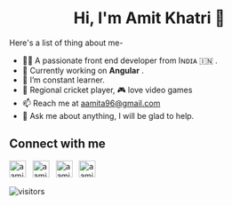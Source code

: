 <h1 align='center'>Hi, I'm Amit Khatri 👋</h1>
Here's a list of thing about me-

- 👨‍💻 A passionate front end developer from Iɴᴅɪᴀ :india: .  
- 🔭 Currently working on **Angular** .  
- 🌱 I’m constant learner.
- 🏏 Regional cricket player, 🎮 love video games 
- 📫 Reach me at aamita96@gmail.com
- 💬 Ask me about anything, I will be glad to help.

## Connect with me

<p align='left'>
<img height="30" src="https://cdn.jsdelivr.net/npm/simple-icons@latest/icons/linkedin.svg" alt="aamita96"></a>&nbsp;&nbsp;
<a href="https://www.linkedin.com/in/amit-khatri-193ab9125/">
<a href="https://www.instagram.com/amit_k96/">
<img height="30" src="https://cdn.jsdelivr.net/npm/simple-icons@latest/icons/instagram.svg" alt="aamita96"></a>&nbsp;&nbsp;
<a href="https://www.hackerrank.com/aamita96">
<img height="30" src="https://cdn.jsdelivr.net/npm/simple-icons@latest/icons/hackerrank.svg" alt="aamita96"></a>&nbsp;&nbsp;
<a href="https://www.linkedin.com/in/amit-khatri-193ab9125/"><img height="30" src="https://cdn.jsdelivr.net/npm/simple-icons@latest/icons/facebook.svg" alt="aamita96"></a>&nbsp;&nbsp;
</p>

<!-- ## Technologies -->

![visitors](https://visitor-badge.glitch.me/badge?page_id=page.id)


<!--
**aamita96/aamita96** is a ✨ _special_ ✨ repository because its `README.md` (this file) appears on your GitHub profile.

Here are some ideas to get you started:

- 🔭 I’m currently working on ...
 ...
- 👯 I’m looking to collaborate on ...
- 🤔 I’m looking for help with ...
- 💬 Ask me about ...
- 📫 How to reach me: ...
- 😄 Pronouns: ...
- ⚡ Fun fact: ...
-->
